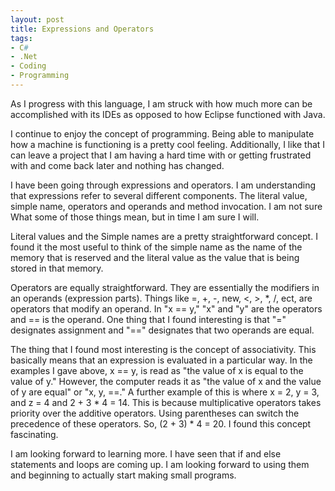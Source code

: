 ```yaml
---
layout: post
title: Expressions and Operators
tags:
- C#
- .Net
- Coding
- Programming
---
```

As I progress with this language, I am struck with how much more can be accomplished with its IDEs as opposed to how Eclipse functioned with Java.

I continue to enjoy the concept of programming. Being able to manipulate how a machine is functioning is a pretty cool feeling. Additionally, I like that I can leave a project that I am having a hard time with or getting frustrated with and come back later and nothing has changed.

I have been going through expressions and operators. I am understanding that expressions refer to several different components. The literal value, simple name, operators and operands and method invocation. I am not sure What some of those things mean, but in time I am sure I will.

Literal values and the Simple names are a pretty straightforward concept. I found it the most useful to think of the simple name as the name of the memory that is reserved and the literal value as the value that is being stored in that memory.

Operators are equally straightforward. They are essentially the modifiers in an operands (expression parts). Things like =, +, -, new, <, >, *, /, ect, are operators that modify an operand. In "x == y," "x" and "y" are the operators and == is the operand. One thing that I found interesting is that "=" designates assignment and "==" designates that two operands are equal.

The thing that I found most interesting is the concept of associativity. This basically means that an expression is evaluated in a particular way. In the examples I gave above, x == y, is read as "the value of x is equal to the value of y." However, the computer reads it as "the value of x and the value of y are equal" or "x, y, ==." A further example of this is where x = 2, y = 3, and z = 4 and 2 + 3 * 4 = 14. This is because multiplicative operators takes priority over the additive operators. Using parentheses can switch the precedence of these operators. So, (2 + 3) * 4 = 20. I found this concept fascinating.

I am looking forward to learning more. I have seen that if and else statements and loops are coming up. I am looking forward to using them and beginning to actually start making small programs.

<br>

